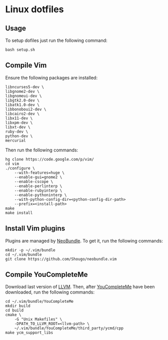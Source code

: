 Linux dotfiles
==============

Usage
-----

To setup dofiles just run the following command:

    bash setup.sh

Compile Vim
-----------

Ensure the following packages are installed:

    libncurses5-dev \
    libgnome2-dev \
    libgnomeui-dev \
    libgtk2.0-dev \
    libatk1.0-dev \
    libbonoboui2-dev \
    libcairo2-dev \
    libx11-dev \
    libxpm-dev \
    libxt-dev \
    ruby-dev \
    python-dev \
    mercurial

Then run the following commands:

    hg clone https://code.google.com/p/vim/
    cd vim
    ./configure \
        --with-features=huge \
        --enable-gui=gnome2 \
        --enable-cscope \
        --enable-perlinterp \
        --enable-rubyinterp \
        --enable-pythoninterp \
        --with-python-config-dir=<python-config-dir-path>
        --prefix=<install-path>
    make
    make install

Install Vim plugins
-------------------

Plugins are managed by [NeoBundle](https://github.com/Shougo/neobundle.vim).
To get it, run the following commands:

    mkdir -p ~/.vim/bundle
    cd ~/.vim/bundle
    git clone https://github.com/Shougo/neobundle.vim

Compile YouCompleteMe
---------------------

Download last version of [LLVM](http://llvm.org/releases/download.html).
Then, after [YouCompleteMe](https://github.com/Valloric/YouCompleteMe)
have been downloaded, run the following commands:

    cd ~/.vim/bundle/YouCompleteMe
    mkdir build
    cd build
    cmake \
        -G "Unix Makefiles" \
        -DPATH_TO_LLVM_ROOT=<llvm-path> \
        ~/.vim/bundle/YouCompleteMe/third_party/ycmd/cpp
    make ycm_support_libs
